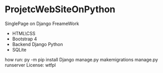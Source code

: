 # ProjetcWebSiteOnPython
SinglePage on Django FreameWork

* HTML\CSS
* Bootstrap 4 
* Backend Django Python
* SQLite 

how run:
py -m pip install Django
manage.py makemigrations
manage.py runserver
License: wtfpl
